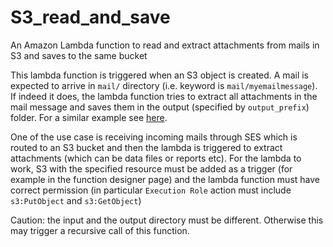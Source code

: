 # S3_read_and_save
An Amazon Lambda function to read and extract attachments from mails in S3 and saves to the same bucket

This lambda function is triggered when an S3 object is created. A mail is expected to arrive in `mail/` directory (i.e. keyword is `mail/myemailmessage`). If indeed it does, the lambda function tries to extract all attachments in the mail message and saves them in the output (specified by `output_prefix`) folder. For a similar example see [here](https://docs.aws.amazon.com/lambda/latest/dg/with-s3-example.html).

One of the use case is receiving incoming mails through SES which is routed to an S3 bucket and then the lambda is triggered to extract attachments (which can be data files or reports etc). For the lambda to work, S3 with the specified resource must be added as a trigger (for example in the function designer page) and the lambda function must have correct permission (in particular `Execution Role` action must include `s3:PutObject` and `s3:GetObject`)

Caution: the input and the output directory must be different. Otherwise this may trigger a recursive call of this function.
